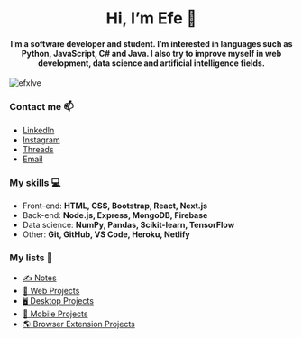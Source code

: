 <h1 align="center">Hi, I’m Efe 👋</h1>
<h4 align="center">I’m a software developer and student. I’m interested in languages such as Python, JavaScript, C# and Java. I also try to improve myself in web development, data science and artificial intelligence fields.</h4>

<p align="left"> <img src="https://komarev.com/ghpvc/?username=efxlve&label=Profile%20views&color=0e75b6&style=flat" alt="efxlve" /> </p>

<h3 align="left">Contact me 📫</h3>

- [LinkedIn](https://www.linkedin.com/in/efxlve/)
- [Instagram](https://www.instagram.com/efxlves/)
- [Threads](https://www.threads.net/@efxlves)
- [Email](http://muharremefecayirbahce@gmail.com)

<h3 align="left">My skills 💻</h3>

- Front-end: **HTML, CSS, Bootstrap, React, Next.js**
- Back-end: **Node.js, Express, MongoDB, Firebase**
- Data science: **NumPy, Pandas, Scikit-learn, TensorFlow**
- Other: **Git, GitHub, VS Code, Heroku, Netlify**

<h3 align="left">My lists 📃</h3>

- [✍️ Notes](https://github.com/stars/efxlve/lists/my-notes)
- [📃 Web Projects](https://github.com/stars/efxlve/lists/web-projects)
- [🖥️ Desktop Projects](https://github.com/stars/efxlve/lists/desktop-projects)
- [📱 Mobile Projects](https://github.com/stars/efxlve/lists/mobile-projects)
- [🌎 Browser Extension Projects](https://github.com/stars/efxlve/lists/browser-extension-projects)




